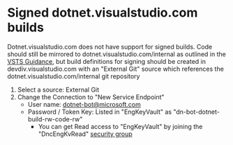 # Signed dotnet.visualstudio.com builds

Dotnet.visualstudio.com does not have support for signed builds.  Code should still be mirrored to dotnet.visualstudio.com/internal as outlined in the [VSTS Guidance](https://github.com/dotnet/arcade/blob/master/Documentation/VSTS/VSTSGuidance.md#projects), but build definitions for signing should be created in devdiv.visualstudio.com with an "External Git" source which references the dotnet.visualstudio.com/internal git repository

1. Select a source: External Git
2. Change the Connection to "New Service Endpoint"
    - User name: dotnet-bot@microsoft.com
    - Password / Token Key: Listed in "EngKeyVault" as "dn-bot-dotnet-build-rw-code-rw"
      - You can get Read access to "EngKeyVault" by joining the "DncEngKvRead" [security group](https://idweb/identitymanagement/aspx/groups/AllGroups.aspx)
